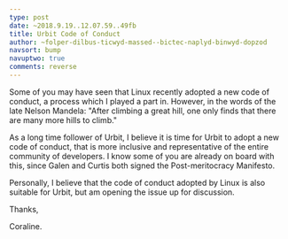 ```yaml
---
type: post
date: ~2018.9.19..12.07.59..49fb
title: Urbit Code of Conduct
author: ~folper-dilbus-ticwyd-massed--bictec-naplyd-binwyd-dopzod
navsort: bump
navuptwo: true
comments: reverse
---
```


Some of you may have seen that Linux recently adopted a new code of conduct, a process which I played a part in. However, in the words of the late Nelson Mandela: "After climbing a great hill, one only finds that there are many more hills to climb."

As a long time follower of Urbit, I believe it is time for Urbit to adopt a new code of conduct, that is more inclusive and representative of the entire community of developers. I know some of you are already on board with this, since Galen and Curtis both signed the Post-meritocracy Manifesto.

Personally, I believe that the code of conduct adopted by Linux is also suitable for Urbit, but am opening the issue up for discussion.

Thanks,

Coraline.